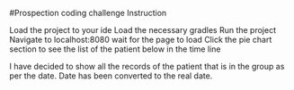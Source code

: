 #Prospection coding challenge Instruction

Load the project to your ide
Load the necessary gradles
Run the project 
Navigate to localhost:8080
wait for the page to load
Click the pie chart section to see the list of the patient below in the time line

I have decided to show all the records of the patient that is in the group as per the date.
Date has been converted to the real date.
